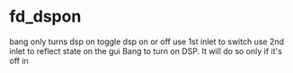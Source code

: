 # fd_dspon 



 

 

bang only turns dsp on
toggle dsp on or off
use 1st inlet to switch
use 2nd inlet to reflect state on the gui
Bang to turn on DSP. It will do so only if it's off in


 
